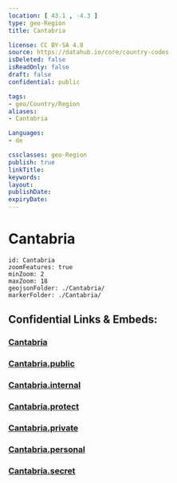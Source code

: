 ```yaml
---
location: [ 43.1 , -4.3 ] 
type: geo-Region
title: Cantabria

license: CC BY-SA 4.0
source: https://datahub.io/core/country-codes
isDeleted: false
isReadOnly: false
draft: false
confidential: public

tags:
- geo/Country/Region
aliases:
- Cantabria

Languages:
- de

cssclasses: geo-Region
publish: true
linkTitle: 
keywords: 
layout: 
publishDate: 
expiryDate: 
---
```


# Cantabria

```leaflet
id: Cantabria
zoomFeatures: true 
minZoom: 2 
maxZoom: 18
geojsonFolder: ./Cantabria/
markerFolder: ./Cantabria/
```


## Confidential Links & Embeds: 

### [Cantabria](/_Standards/Earth/Continent/Europe/Europe~South/Spain/Provinces~Spain/Cantabria.md) 

### [Cantabria.public](/_public/Earth/Continent/Europe/Europe~South/Spain/Provinces~Spain/Cantabria.public.md) 

### [Cantabria.internal](/_internal/Earth/Continent/Europe/Europe~South/Spain/Provinces~Spain/Cantabria.internal.md) 

### [Cantabria.protect](/_protect/Earth/Continent/Europe/Europe~South/Spain/Provinces~Spain/Cantabria.protect.md) 

### [Cantabria.private](/_private/Earth/Continent/Europe/Europe~South/Spain/Provinces~Spain/Cantabria.private.md) 

### [Cantabria.personal](/_personal/Earth/Continent/Europe/Europe~South/Spain/Provinces~Spain/Cantabria.personal.md) 

### [Cantabria.secret](/_secret/Earth/Continent/Europe/Europe~South/Spain/Provinces~Spain/Cantabria.secret.md)

